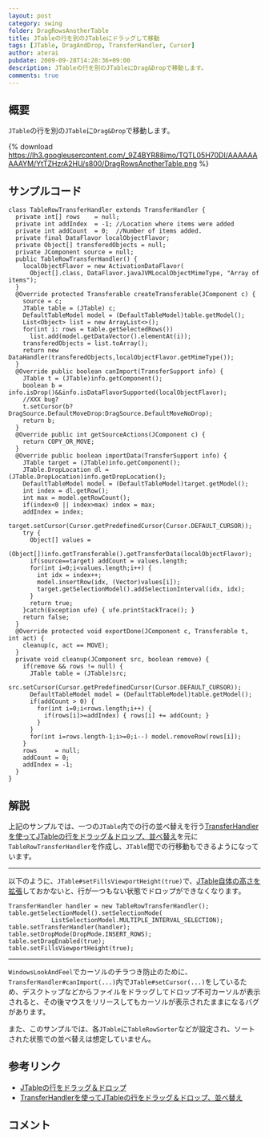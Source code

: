 ```yaml
---
layout: post
category: swing
folder: DragRowsAnotherTable
title: JTableの行を別のJTableにドラッグして移動
tags: [JTable, DragAndDrop, TransferHandler, Cursor]
author: aterai
pubdate: 2009-09-28T14:28:36+09:00
description: JTableの行を別のJTableにDrag&Dropで移動します。
comments: true
---
```

## 概要
`JTable`の行を別の`JTable`に`Drag&Drop`で移動します。

{% download https://lh3.googleusercontent.com/_9Z4BYR88imo/TQTL05H70DI/AAAAAAAAAYM/YtTZHzrA2HU/s800/DragRowsAnotherTable.png %}

## サンプルコード
<pre class="prettyprint"><code>class TableRowTransferHandler extends TransferHandler {
  private int[] rows    = null;
  private int addIndex  = -1; //Location where items were added
  private int addCount  = 0;  //Number of items added.
  private final DataFlavor localObjectFlavor;
  private Object[] transferedObjects = null;
  private JComponent source = null;
  public TableRowTransferHandler() {
    localObjectFlavor = new ActivationDataFlavor(
      Object[].class, DataFlavor.javaJVMLocalObjectMimeType, "Array of items");
  }
  @Override protected Transferable createTransferable(JComponent c) {
    source = c;
    JTable table = (JTable) c;
    DefaultTableModel model = (DefaultTableModel)table.getModel();
    List&lt;Object&gt; list = new ArrayList&lt;&gt;();
    for(int i: rows = table.getSelectedRows())
      list.add(model.getDataVector().elementAt(i));
    transferedObjects = list.toArray();
    return new DataHandler(transferedObjects,localObjectFlavor.getMimeType());
  }
  @Override public boolean canImport(TransferSupport info) {
    JTable t = (JTable)info.getComponent();
    boolean b = info.isDrop()&amp;&amp;info.isDataFlavorSupported(localObjectFlavor);
    //XXX bug?
    t.setCursor(b?DragSource.DefaultMoveDrop:DragSource.DefaultMoveNoDrop);
    return b;
  }
  @Override public int getSourceActions(JComponent c) {
    return COPY_OR_MOVE;
  }
  @Override public boolean importData(TransferSupport info) {
    JTable target = (JTable)info.getComponent();
    JTable.DropLocation dl = (JTable.DropLocation)info.getDropLocation();
    DefaultTableModel model = (DefaultTableModel)target.getModel();
    int index = dl.getRow();
    int max = model.getRowCount();
    if(index&lt;0 || index&gt;max) index = max;
    addIndex = index;
    target.setCursor(Cursor.getPredefinedCursor(Cursor.DEFAULT_CURSOR));
    try {
      Object[] values =
        (Object[])info.getTransferable().getTransferData(localObjectFlavor);
      if(source==target) addCount = values.length;
      for(int i=0;i&lt;values.length;i++) {
        int idx = index++;
        model.insertRow(idx, (Vector)values[i]);
        target.getSelectionModel().addSelectionInterval(idx, idx);
      }
      return true;
    }catch(Exception ufe) { ufe.printStackTrace(); }
    return false;
  }
  @Override protected void exportDone(JComponent c, Transferable t, int act) {
    cleanup(c, act == MOVE);
  }
  private void cleanup(JComponent src, boolean remove) {
    if(remove &amp;&amp; rows != null) {
      JTable table = (JTable)src;
      src.setCursor(Cursor.getPredefinedCursor(Cursor.DEFAULT_CURSOR));
      DefaultTableModel model = (DefaultTableModel)table.getModel();
      if(addCount &gt; 0) {
        for(int i=0;i&lt;rows.length;i++) {
          if(rows[i]&gt;=addIndex) { rows[i] += addCount; }
        }
      }
      for(int i=rows.length-1;i&gt;=0;i--) model.removeRow(rows[i]);
    }
    rows     = null;
    addCount = 0;
    addIndex = -1;
  }
}
</code></pre>

## 解説
上記のサンプルでは、一つの`JTable`内での行の並べ替えを行う[TransferHandlerを使ってJTableの行をドラッグ＆ドロップ、並べ替え](http://ateraimemo.com/Swing/DnDReorderTable.html)を元に`TableRowTransferHandler`を作成し、`JTable`間での行移動もできるようになっています。

- - - -
以下のように、`JTable#setFillsViewportHeight(true)`で、[JTable自体の高さを拡張](http://ateraimemo.com/Swing/FillsViewportHeight.html)しておかないと、行が一つもない状態でドロップができなくなります。

<pre class="prettyprint"><code>TransferHandler handler = new TableRowTransferHandler();
table.getSelectionModel().setSelectionMode(
            ListSelectionModel.MULTIPLE_INTERVAL_SELECTION);
table.setTransferHandler(handler);
table.setDropMode(DropMode.INSERT_ROWS);
table.setDragEnabled(true);
table.setFillsViewportHeight(true);
</code></pre>

- - - -
`WindowsLookAndFeel`でカーソルのチラつき防止のために、`TransferHandler#canImport(...)`内で`JTable#setCursor(...)`をしているため、デスクトップなどからファイルをドラッグしてドロップ不可カーソルが表示されると、その後マウスをリリースしてもカーソルが表示されたままになるバグがあります。

また、このサンプルでは、各`JTable`に`TableRowSorter`などが設定され、ソートされた状態での並べ替えは想定していません。

## 参考リンク
- [JTableの行をドラッグ＆ドロップ](http://ateraimemo.com/Swing/DnDTable.html)
- [TransferHandlerを使ってJTableの行をドラッグ＆ドロップ、並べ替え](http://ateraimemo.com/Swing/DnDReorderTable.html)

<!-- dummy comment line for breaking list -->

## コメント
